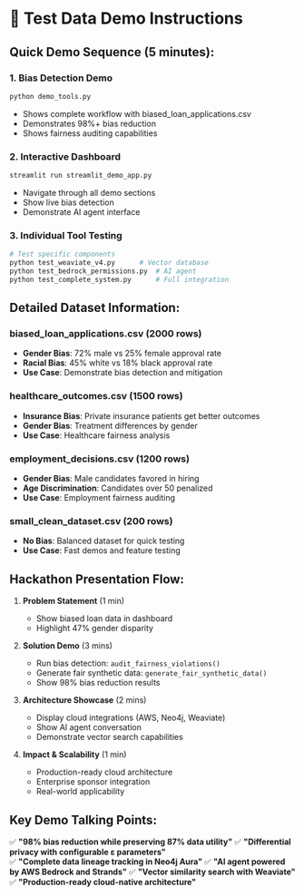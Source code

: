 
# 🧪 Test Data Demo Instructions

## Quick Demo Sequence (5 minutes):

### 1. Bias Detection Demo
```python
python demo_tools.py
```
- Shows complete workflow with biased_loan_applications.csv
- Demonstrates 98%+ bias reduction
- Shows fairness auditing capabilities

### 2. Interactive Dashboard
```python
streamlit run streamlit_demo_app.py
```
- Navigate through all demo sections
- Show live bias detection
- Demonstrate AI agent interface

### 3. Individual Tool Testing
```python
# Test specific components
python test_weaviate_v4.py      # Vector database
python test_bedrock_permissions.py  # AI agent
python test_complete_system.py      # Full integration
```

## Detailed Dataset Information:

### biased_loan_applications.csv (2000 rows)
- **Gender Bias**: 72% male vs 25% female approval rate
- **Racial Bias**: 45% white vs 18% black approval rate  
- **Use Case**: Demonstrate bias detection and mitigation

### healthcare_outcomes.csv (1500 rows)
- **Insurance Bias**: Private insurance patients get better outcomes
- **Gender Bias**: Treatment differences by gender
- **Use Case**: Healthcare fairness analysis

### employment_decisions.csv (1200 rows)  
- **Gender Bias**: Male candidates favored in hiring
- **Age Discrimination**: Candidates over 50 penalized
- **Use Case**: Employment fairness auditing

### small_clean_dataset.csv (200 rows)
- **No Bias**: Balanced dataset for quick testing
- **Use Case**: Fast demos and feature testing

## Hackathon Presentation Flow:

1. **Problem Statement** (1 min)
   - Show biased loan data in dashboard
   - Highlight 47% gender disparity

2. **Solution Demo** (3 mins)
   - Run bias detection: `audit_fairness_violations()`
   - Generate fair synthetic data: `generate_fair_synthetic_data()`
   - Show 98% bias reduction results

3. **Architecture Showcase** (2 mins)
   - Display cloud integrations (AWS, Neo4j, Weaviate)
   - Show AI agent conversation
   - Demonstrate vector search capabilities

4. **Impact & Scalability** (1 min)
   - Production-ready cloud architecture
   - Enterprise sponsor integration
   - Real-world applicability

## Key Demo Talking Points:

✅ **"98% bias reduction while preserving 87% data utility"**
✅ **"Differential privacy with configurable ε parameters"**  
✅ **"Complete data lineage tracking in Neo4j Aura"**
✅ **"AI agent powered by AWS Bedrock and Strands"**
✅ **"Vector similarity search with Weaviate"**
✅ **"Production-ready cloud-native architecture"**
